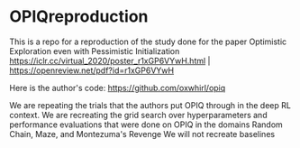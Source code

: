 # OPIQreproduction

This is a repo for a reproduction of the study done for the paper Optimistic Exploration even with  Pessimistic Initialization
https://iclr.cc/virtual_2020/poster_r1xGP6VYwH.html | https://openreview.net/pdf?id=r1xGP6VYwH

Here is the author's code: https://github.com/oxwhirl/opiq

We are repeating the trials that the authors put OPIQ through in the deep RL context.
We are recreating the grid search over hyperparameters and performance evaluations that were done on OPIQ in the domains Random Chain, Maze, and Montezuma's Revenge
We will not recreate baselines